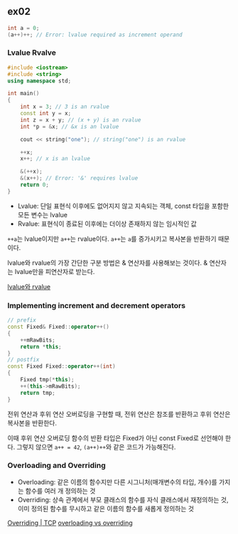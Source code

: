 ## ex02

```cpp
int a = 0;
(a++)++; // Error: lvalue required as increment operand
```

### Lvalue Rvalve

```cpp
#include <iostream>
#include <string>
using namespace std;

int main()
{
    int x = 3; // 3 is an rvalue
    const int y = x;
    int z = x + y; // (x + y) is an rvalue
    int *p = &x; // &x is an lvalue

    cout << string("one"); // string("one") is an rvalue

    ++x;
    x++; // x is an lvalue

    &(++x);
    &(x++); // Error: '&' requires lvalue
    return 0;
}
```

- Lvalue: 단일 표현식 이후에도 없어지지 않고 지속되는 객체, const 타입을 포함한 모든 변수는 lvalue
- Rvalue: 표현식이 종료된 이후에는 더이상 존재하지 않는 임시적인 값

`++a`는 lvalue이지만 `a++`는 rvalue이다. `a++`는 `a`를 증가시키고 복사본을 반환하기 때문이다.

lvalue와 rvalue의 가장 간단한 구분 방법은 & 연산자를 사용해보는 것이다. & 연산자는 lvalue만을 피연산자로 받는다.

[lvalue와 rvalue](https://effort4137.tistory.com/entry/Lvalue-Rvalue)

### Implementing increment and decrement operators

```cpp
// prefix
const Fixed& Fixed::operator++()
{
    ++mRawBits;
    return *this;
}
// postfix
const Fixed Fixed::operator++(int)
{
    Fixed tmp(*this);
    ++(this->mRawBits);
    return tmp;
}
```

전위 연산과 후위 연산 오버로딩을 구현할 때, 전위 연산은 참조를 반환하고 후위 연산은 복사본을 반환한다.

이때 후위 연산 오버로딩 함수의 반환 타입은 Fixed가 아닌 const Fixed로 선언해야 한다. 그렇지 않으면 `a++ = 42`, `(a++)++`와 같은 코드가 가능해진다.

### Overloading and Overriding
- Overloading: 같은 이름의 함수지만 다른 시그니처(매개변수의 타입, 개수)를 가지는 함수를 여러 개 정의하는 것
- Overriding: 상속 관계에서 부모 클래스의 함수를 자식 클래스에서 재정의하는 것, 이미 정의된 함수를 무시하고 같은 이름의 함수를 새롭게 정의하는 것

[Overriding | TCP](https://www.tcpschool.com/cpp/cpp_inheritance_overriding)
[overloading vs overriding](https://brunch.co.kr/@kimkm4726/2)
